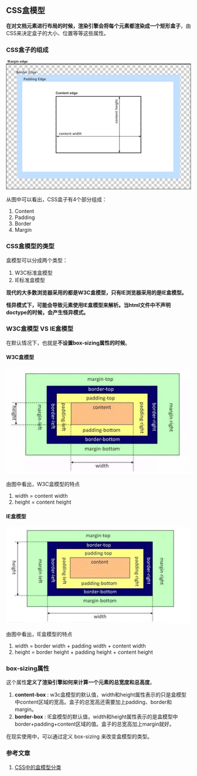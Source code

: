 ## CSS盒模型
**在对文档元素进行布局的时候，渲染引擎会将每个元素都渲染成一个矩形盒子**，由CSS来决定盒子的大小、位置等等这些属性。

### CSS盒子的组成
![boxmodel.png](./images/boxmodel.png)

从图中可以看出，CSS盒子有4个部分组成：
1. Content
2. Padding
3. Border
4. Margin

### CSS盒模型的类型
盒模型可以分成两个类型：
1. W3C标准盒模型
2. IE标准盒模型

**现代的大多数浏览器采用的都是W3C盒模型，只有IE浏览器采用的是IE盒模型。**

**怪异模式下，可能会导致元素使用IE盒模型来解析。当html文件中不声明doctype的时候，会产生怪异模式。**

### W3C盒模型 VS IE盒模型
在默认情况下，也就是**不设置box-sizing属性的时候**。

#### W3C盒模型
![w3cboxmodel.jpg](./images/w3cboxmodel.jpg)

由图中看出，W3C盒模型的特点
1. width = content width
2. height = content height

#### IE盒模型
![ieboxmodel.jpg](./images/ieboxmodel.jpg)

由图中看出，IE盒模型的特点
1. width = border width + padding width + content width
2. height = border height + padding height + content height

### box-sizing属性
这个属性**定义了渲染引擎如何来计算一个元素的总宽度和总高度**。
1. **content-box** : w3c盒模型的默认值，width和height属性表示的只是盒模型中content区域的宽高。盒子的总宽高还需要加上padding、border和margin。
2. **border-box** : IE盒模型的默认值，width和height属性表示的是盒模型中border+padding+content区域的值。盒子的总宽高加上margin就好。

在现实使用中，可以通过定义 box-sizing 来改变盒模型的类型。

### 参考文章
1.  [CSS中的盒模型分类](https://blog.csdn.net/jingtian678/article/details/75452444)



